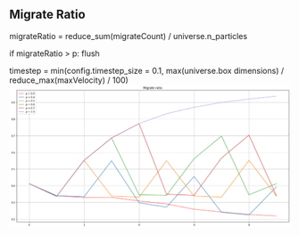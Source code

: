 ## Migrate Ratio

migrateRatio = reduce_sum(migrateCount) / universe.n_particles

if migrateRatio > p: flush

timestep = min(config.timestep_size = 0.1, max(universe.box dimensions) / reduce_max(maxVelocity) / 100)
![migrate_ratio](examples/simple/migrate_ratio.png)


